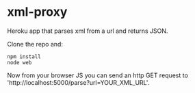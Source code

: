 xml-proxy
=========

Heroku app that parses xml from a url and returns JSON.

Clone the repo and:

```
npm install
node web
```

Now from your browser JS you can send an http GET request to 'http://localhost:5000/parse?url=YOUR_XML_URL'.
